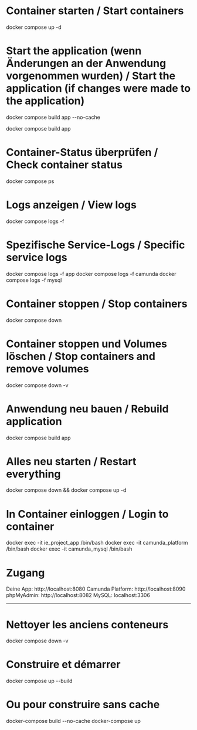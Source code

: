 # Container starten / Start containers
docker compose up -d


# Start the application (wenn Änderungen an der Anwendung vorgenommen wurden) / Start the application (if changes were made to the application)
docker compose build app --no-cache

docker compose build app 

# Container-Status überprüfen / Check container status
docker compose ps

# Logs anzeigen / View logs
docker compose logs -f

# Spezifische Service-Logs / Specific service logs
docker compose logs -f app
docker compose logs -f camunda
docker compose logs -f mysql

# Container stoppen / Stop containers
docker compose down

# Container stoppen und Volumes löschen / Stop containers and remove volumes
docker compose down -v

# Anwendung neu bauen / Rebuild application
docker compose build app

# Alles neu starten / Restart everything
docker compose down && docker compose up -d

# In Container einloggen / Login to container
docker exec -it ie_project_app /bin/bash
docker exec -it camunda_platform /bin/bash
docker exec -it camunda_mysql /bin/bash


# Zugang

Deine App: http://localhost:8080
Camunda Platform: http://localhost:8090
phpMyAdmin: http://localhost:8082 
MySQL: localhost:3306


---

# Nettoyer les anciens conteneurs
docker compose down -v

# Construire et démarrer
docker compose up --build

# Ou pour construire sans cache
docker-compose build --no-cache
docker-compose up